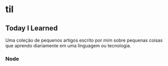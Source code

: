 # til
## Today I Learned

Uma coleção de pequenos artigos escrito por mim sobre pequenas coisas que aprendo diariamente em uma linguagem ou tecnologia.

### Node
